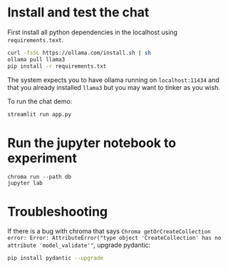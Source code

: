 # Install and test the chat

First install all python dependencies in the localhost using `requirements.text`.


```bash
curl -fsSL https://ollama.com/install.sh | sh
ollama pull llama3
pip install -r requirements.txt
```
The system expects you to have ollama running on `localhost:11434` and that you already installed `llama3` but you may want to tinker as you wish.

To run the chat demo:

```bash
streamlit run app.py
```


# Run the jupyter notebook to experiment
```
chroma run --path db
jupyter lab 
```


# Troubleshooting

If there is a bug with chroma that says `Chroma getOrCreateCollection error: Error: AttributeError("type object 'CreateCollection' has no attribute 'model_validate'"`, upgrade pydantic:

```bash
pip install pydantic --upgrade
```